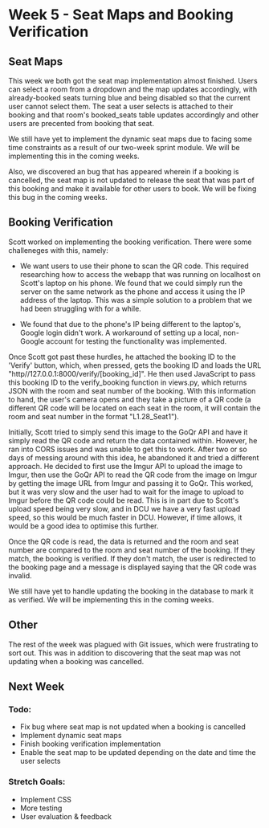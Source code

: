 # Week 5 - Seat Maps and Booking Verification
## Seat Maps
This week we both got the seat map implementation almost finished. Users can select a room from a dropdown and the map updates accordingly, with already-booked seats turning blue and being disabled so that the current user cannot select them. The seat a user selects is attached to their booking and that room's booked_seats table updates accordingly and other users are precented from booking that seat.

We still have yet to implement the dynamic seat maps due to facing some time constraints as a result of our two-week sprint module. We will be implementing this in the coming weeks.

Also, we discovered an bug that has appeared wherein if a booking is cancelled, the seat map is not updated to release the seat that was part of this booking and make it available for other users to book. We will be fixing this bug in the coming weeks.

## Booking Verification
Scott worked on implementing the booking verification. There were some challeneges with this, namely:
<!-- insert an unordered list -->
* We want users to use their phone to scan the QR code. This required researching how to access the webapp that was running on localhost on Scott's laptop on his phone. We found that we could simply run the server on the same network as the phone and access it using the IP address of the laptop. This was a simple solution to a problem that we had been struggling with for a while.


* We found that due to the phone's IP being different to the laptop's, Google login didn't work. A workaround of setting up a local, non-Google account for testing the functionality was implemented.

Once Scott got past these hurdles, he attached the booking ID to the 'Verify' button, which, when pressed, gets the booking ID and loads the URL "http//127.0.0.1:8000/verify/[booking_id]". He then used JavaScript to pass this booking ID to the verify_booking function in views.py, which returns JSON with the room and seat number of the booking. With this information to hand, the user's camera opens and they take a picture of a QR code (a different QR code will be located on each seat in the room, it will contain the room and seat number in the format "L1.28_Seat1"). 

Initially, Scott tried to simply send this image to the GoQr API and have it simply read the QR code and return the data contained within. However, he ran into CORS issues and was unable to get this to work. After two or so days of messing around with this idea, he abandoned it and tried a different approach. He decided to first use the Imgur API to upload the image to Imgur, then use the GoQr API to read the QR code from the image on Imgur by getting the image URL from Imgur and passing it to GoQr. This worked, but it was very slow and the user had to wait for the image to upload to Imgur before the QR code could be read. This is in part due to Scott's upload speed being very slow, and in DCU we have a very fast upload speed, so this would be much faster in DCU. However, if time allows, it would be a good idea to optimise this further.

Once the QR code is read, the data is returned and the room and seat number are compared to the room and seat number of the booking. If they match, the booking is verified. If they don't match, the user is redirected to the booking page and a message is displayed saying that the QR code was invalid.

We still have yet to handle updating the booking in the database to mark it as verified. We will be implementing this in the coming weeks.

## Other
The rest of the week was plagued with Git issues, which were frustrating to sort out. This was in addition to discovering that the seat map was not updating when a booking was cancelled.

## Next Week
### Todo:
* Fix bug where seat map is not updated when a booking is cancelled
* Implement dynamic seat maps
* Finish booking verification implementation
* Enable the seat map to be updated depending on the date and time the user selects

### Stretch Goals:
* Implement CSS
* More testing
* User evaluation & feedback

